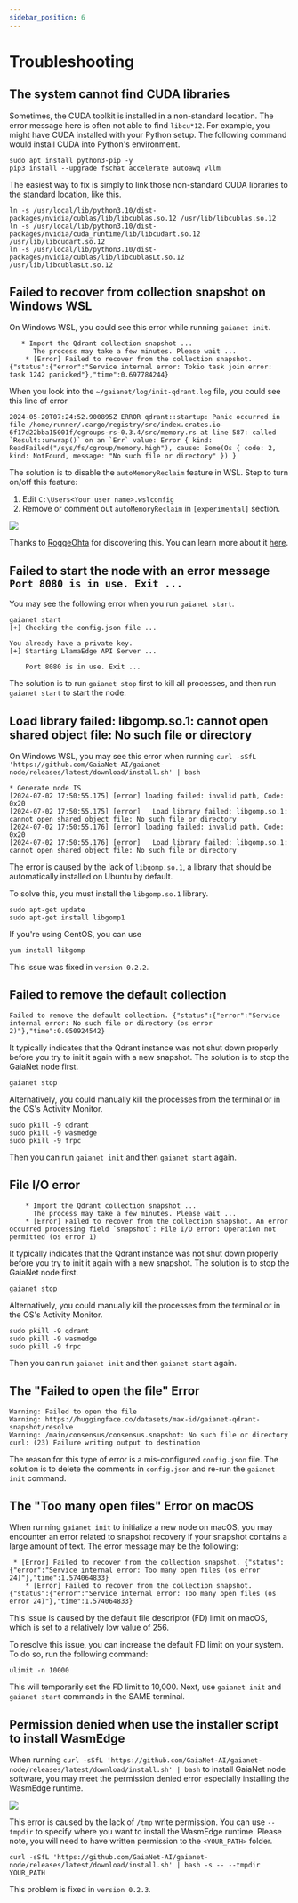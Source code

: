 ```yaml
---
sidebar_position: 6
---
```


# Troubleshooting

## The system cannot find CUDA libraries

Sometimes, the CUDA toolkit is installed in a non-standard location. The error message here is often not able to find `libcu*12`. For example, you might have CUDA installed with your Python setup. The following command would install CUDA into Python's environment.

```
sudo apt install python3-pip -y
pip3 install --upgrade fschat accelerate autoawq vllm
```

The easiest way to fix is simply to link those non-standard CUDA libraries to the standard location, like this.

```
ln -s /usr/local/lib/python3.10/dist-packages/nvidia/cublas/lib/libcublas.so.12 /usr/lib/libcublas.so.12
ln -s /usr/local/lib/python3.10/dist-packages/nvidia/cuda_runtime/lib/libcudart.so.12 /usr/lib/libcudart.so.12
ln -s /usr/local/lib/python3.10/dist-packages/nvidia/cublas/lib/libcublasLt.so.12 /usr/lib/libcublasLt.so.12
```

## Failed to recover from collection snapshot on Windows WSL

On Windows WSL, you could see this error while running `gaianet init`.

```
   * Import the Qdrant collection snapshot ...
      The process may take a few minutes. Please wait ...
    * [Error] Failed to recover from the collection snapshot. {"status":{"error":"Service internal error: Tokio task join error: task 1242 panicked"},"time":0.697784244}
```

When you look into the `~/gaianet/log/init-qdrant.log` file, you could see this line of error

```
2024-05-20T07:24:52.900895Z ERROR qdrant::startup: Panic occurred in file /home/runner/.cargo/registry/src/index.crates.io-6f17d22bba15001f/cgroups-rs-0.3.4/src/memory.rs at line 587: called `Result::unwrap()` on an `Err` value: Error { kind: ReadFailed("/sys/fs/cgroup/memory.high"), cause: Some(Os { code: 2, kind: NotFound, message: "No such file or directory" }) }  
```

The solution is to disable the `autoMemoryReclaim` feature in WSL. Step to turn on/off this feature:

1. Edit `C:\Users<Your user name>.wslconfig`
2. Remove or comment out `autoMemoryReclaim` in `[experimental]` section.

![](disable_autoMemoryReclaim_wsl.png)

Thanks to [RoggeOhta](https://github.com/RoggeOhta) for discovering this. You can learn more about it [here](https://github.com/GaiaNet-AI/gaianet-node/issues/46).


## Failed to start the node with an error message `Port 8080 is in use. Exit ...`

You may see the following error when you run `gaianet start`. 

```
gaianet start
[+] Checking the config.json file ...

You already have a private key.
[+] Starting LlamaEdge API Server ...

    Port 8080 is in use. Exit ...
```

The solution is to run `gaianet stop`  first to kill all processes, and then run `gaianet start` to start the node.


## Load library failed: libgomp.so.1: cannot open shared object file: No such file or directory


On Windows WSL, you may see this error when running `curl -sSfL 'https://github.com/GaiaNet-AI/gaianet-node/releases/latest/download/install.sh' | bash`

```
* Generate node IS
[2024-07-02 17:50:55.175] [error] loading failed: invalid path, Code: 0x20
[2024-07-02 17:50:55.175] [error]   Load library failed: libgomp.so.1: cannot open shared object file: No such file or directory
[2024-07-02 17:50:55.176] [error] loading failed: invalid path, Code: 0x20
[2024-07-02 17:50:55.176] [error]   Load library failed: libgomp.so.1: cannot open shared object file: No such file or directory
```
The error is caused by the lack of `libgomp.so.1`, a library that should be automatically installed on Ubuntu by default.

To solve this, you must install the `libgomp.so.1` library.

```
sudo apt-get update
sudo apt-get install libgomp1
```

If you're using CentOS, you can use

```
yum install libgomp
```

This issue was fixed in `version 0.2.2`.

## Failed to remove the default collection

```
Failed to remove the default collection. {"status":{"error":"Service internal error: No such file or directory (os error 2)"},"time":0.050924542}
```

It typically indicates that the Qdrant instance was not shut down properly before you try to init it again with a new snapshot. The solution is to stop the GaiaNet node first.

```
gaianet stop
```

Alternatively, you could manually kill the processes from the terminal or in the OS's Activity Monitor.

```
sudo pkill -9 qdrant
sudo pkill -9 wasmedge
sudo pkill -9 frpc
```

Then you can run `gaianet init` and then `gaianet start` again.

## File I/O error

```
    * Import the Qdrant collection snapshot ...
      The process may take a few minutes. Please wait ...
    * [Error] Failed to recover from the collection snapshot. An error occurred processing field `snapshot`: File I/O error: Operation not permitted (os error 1) 
```

It typically indicates that the Qdrant instance was not shut down properly before you try to init it again with a new snapshot. The solution is to stop the GaiaNet node first. 

```
gaianet stop
```

Alternatively, you could manually kill the processes from the terminal or in the OS's Activity Monitor.

```
sudo pkill -9 qdrant
sudo pkill -9 wasmedge
sudo pkill -9 frpc
```

Then you can run `gaianet init` and then `gaianet start` again.

## The "Failed to open the file" Error

```
Warning: Failed to open the file 
Warning: https://huggingface.co/datasets/max-id/gaianet-qdrant-snapshot/resolve
Warning: /main/consensus/consensus.snapshot: No such file or directory
curl: (23) Failure writing output to destination
```

The reason for this type of error is a mis-configured `config.json` file. The solution is to delete the comments in `config.json` and re-run the `gaianet init` command.

## The "Too many open files" Error on macOS

When running `gaianet init` to initialize a new node on macOS, you may encounter an error related to snapshot recovery if your snapshot contains a large amount of text. The error message may be the following:

```
 * [Error] Failed to recover from the collection snapshot. {"status":{"error":"Service internal error: Too many open files (os error 24)"},"time":1.574064833}
    * [Error] Failed to recover from the collection snapshot. {"status":{"error":"Service internal error: Too many open files (os error 24)"},"time":1.574064833}
```

This issue is caused by the default file descriptor (FD) limit on macOS, which is set to a relatively low value of 256.

To resolve this issue, you can increase the default FD limit on your system. To do so, run the following command:

```
ulimit -n 10000
```

This will temporarily set the FD limit to 10,000. Next, use `gaianet init` and `gaianet start` commands in the SAME terminal.

## Permission denied when use the installer script to install WasmEdge

When running `curl -sSfL 'https://github.com/GaiaNet-AI/gaianet-node/releases/latest/download/install.sh' | bash` to install GaiaNet node software, you may meet the permission denied error especially installing the WasmEdge runtime. 

![](troubleshooting-01.png)

This error is caused by the lack of `/tmp` write permission. You can use `--tmpdir` to specify where you want to install the WasmEdge runtime. Please note, you will need to have written permission to the `<YOUR_PATH>` folder.

```
curl -sSfL 'https://github.com/GaiaNet-AI/gaianet-node/releases/latest/download/install.sh' | bash -s -- --tmpdir YOUR_PATH
```

This problem is fixed in `version 0.2.3`.



